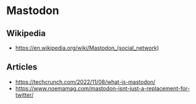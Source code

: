 # Mastodon

## Wikipedia

* https://en.wikipedia.org/wiki/Mastodon_(social_network)


## Articles

* https://techcrunch.com/2022/11/08/what-is-mastodon/
* https://www.noemamag.com/mastodon-isnt-just-a-replacement-for-twitter/